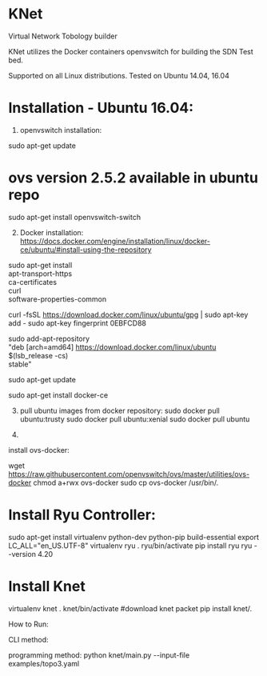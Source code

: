 # KNet
Virtual Network Tobology builder

KNet utilizes the Docker containers  openvswitch for building the SDN Test bed.

Supported on all Linux distributions.
Tested on Ubuntu 14.04, 16.04

Installation - Ubuntu 16.04:
============================
1) openvswitch installation:

sudo apt-get update
# ovs version 2.5.2 available in ubuntu repo
sudo apt-get install openvswitch-switch


2) Docker installation:
https://docs.docker.com/engine/installation/linux/docker-ce/ubuntu/#install-using-the-repository


sudo apt-get install \
    apt-transport-https \
    ca-certificates \
    curl \
    software-properties-common

curl -fsSL https://download.docker.com/linux/ubuntu/gpg | sudo apt-key add -
sudo apt-key fingerprint 0EBFCD88

sudo add-apt-repository \
   "deb [arch=amd64] https://download.docker.com/linux/ubuntu \
   $(lsb_release -cs) \
   stable"

sudo apt-get update

sudo apt-get install docker-ce

3) pull ubuntu images from docker repository:
sudo docker pull ubuntu:trusty
sudo docker pull ubuntu:xenial
sudo docker pull ubuntu


4)
install ovs-docker:

wget https://raw.githubusercontent.com/openvswitch/ovs/master/utilities/ovs-docker
chmod a+rwx ovs-docker
sudo cp ovs-docker /usr/bin/.


Install Ryu Controller:
========================
sudo apt-get install virtualenv python-dev python-pip build-essential
export LC_ALL="en_US.UTF-8"
virtualenv ryu
. ryu/bin/activate
pip install ryu
ryu --version 
4.20


Install Knet
==============================
virtualenv knet
. knet/bin/activate
#download knet packet
pip install knet/.



How to Run:

CLI method:


programming method:
python knet/main.py --input-file examples/topo3.yaml

